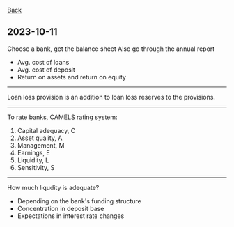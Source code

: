 


[Back](00.md)

## 2023-10-11

Choose a bank, get the balance sheet
Also go through the annual report

- Avg. cost of loans
- Avg. cost of deposit
- Return on assets and return on equity

---

Loan loss provision is an addition to loan loss reserves to the provisions.

---

To rate banks,
CAMELS rating system:

1. Capital adequacy, C
2. Asset quality, A
3. Management, M
4. Earnings, E
5. Liquidity, L
6. Sensitivity, S

---

How much liqudity is adequate?

- Depending on the bank's funding structure
- Concentration in deposit base
- Expectations in interest rate changes






